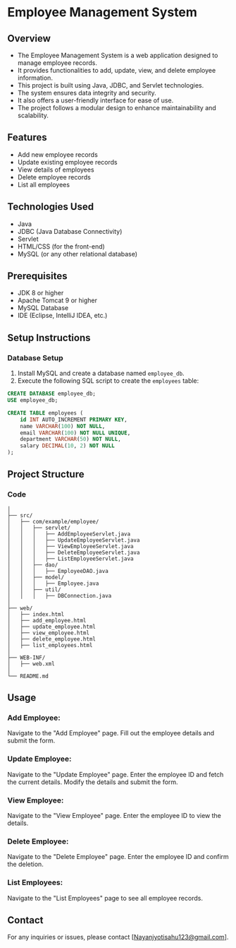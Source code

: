 # Employee Management System

## Overview
- The Employee Management System is a web application designed to manage employee records.
- It provides functionalities to add, update, view, and delete employee information.
- This project is built using Java, JDBC, and Servlet technologies.
- The system ensures data integrity and security.
- It also offers a user-friendly interface for ease of use.
- The project follows a modular design to enhance maintainability and scalability.

## Features
- Add new employee records
- Update existing employee records
- View details of employees
- Delete employee records
- List all employees

## Technologies Used
- Java
- JDBC (Java Database Connectivity)
- Servlet
- HTML/CSS (for the front-end)
- MySQL (or any other relational database)

## Prerequisites
- JDK 8 or higher
- Apache Tomcat 9 or higher
- MySQL Database
- IDE (Eclipse, IntelliJ IDEA, etc.)

## Setup Instructions

### Database Setup
1. Install MySQL and create a database named `employee_db`.
2. Execute the following SQL script to create the `employees` table:

```sql
CREATE DATABASE employee_db;
USE employee_db;

CREATE TABLE employees (
    id INT AUTO_INCREMENT PRIMARY KEY,
    name VARCHAR(100) NOT NULL,
    email VARCHAR(100) NOT NULL UNIQUE,
    department VARCHAR(50) NOT NULL,
    salary DECIMAL(10, 2) NOT NULL
);
```

## Project Structure
### Code
``` EmployeeManagementSystem/
│
├── src/
│   ├── com/example/employee/
│   │   ├── servlet/
│   │   │   ├── AddEmployeeServlet.java
│   │   │   ├── UpdateEmployeeServlet.java
│   │   │   ├── ViewEmployeeServlet.java
│   │   │   ├── DeleteEmployeeServlet.java
│   │   │   ├── ListEmployeeServlet.java
│   │   ├── dao/
│   │   │   ├── EmployeeDAO.java
│   │   ├── model/
│   │   │   ├── Employee.java
│   │   ├── util/
│   │   │   ├── DBConnection.java
│
├── web/
│   ├── index.html
│   ├── add_employee.html
│   ├── update_employee.html
│   ├── view_employee.html
│   ├── delete_employee.html
│   ├── list_employees.html
│
├── WEB-INF/
│   ├── web.xml
│
└── README.md
```
## Usage
### Add Employee:

Navigate to the "Add Employee" page.
Fill out the employee details and submit the form.
### Update Employee:

Navigate to the "Update Employee" page.
Enter the employee ID and fetch the current details.
Modify the details and submit the form.
### View Employee:

Navigate to the "View Employee" page.
Enter the employee ID to view the details.
### Delete Employee:

Navigate to the "Delete Employee" page.
Enter the employee ID and confirm the deletion.
### List Employees:

Navigate to the "List Employees" page to see all employee records.

## Contact
For any inquiries or issues, please contact [Nayanjyotisahu123@gmail.com].







